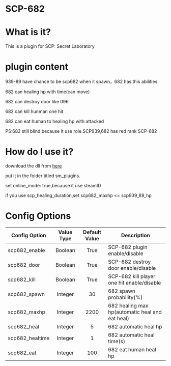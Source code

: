 # SCP-682
# What is it?
This is a plugin for SCP: Secret Laboratory
# plugin content
939-89 have chance to be scp682 when it spawn，682 has this abilities:

682 can healing hp with time(can move)

682 can destroy door like 096

682 can kill hunman one hit

682 can eat human to healing hp with attacked

PS:682 still blind because it use role.SCP939,682 has red rank SCP-682
# How do I use it?
download the dll from [here](https://github.com/cushaw1/SCP-682/releases/tag/1.1)

put it in the folder titled sm_plugins.

set online_mode: true,because it use steamID

if you use scp_healing_duration,set scp682_maxhp <= scp939_89_hp
# Config Options
Config Option | Value Type | Default Value | Description
--- | :---: | :---: | ---
scp682_enable | Boolean | True | SCP-682 plugin enable/disable
scp682_door | Boolean | True | SCP-682 destroy door enable/disable
scp682_kill | Boolean | True | SCP-682 kill player one hit enable/disable
scp682_spawn | Integer | 30 | 682 spawn probability(%)
scp682_maxhp | Integer | 2200 | 682 healing max hp(automatic heal and eat heal)
scp682_heal | Integer | 5 | 682 automatic heal hp
scp682_healtime | Integer | 1 | 682 automatic heal time(s)
scp682_eat | Integer | 100 | 682 eat human heal hp
